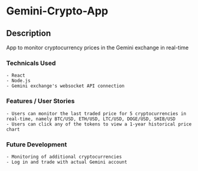 # Gemini-Crypto-App

## Description

App to monitor cryptocurrency prices in the Gemini exchange in real-time

### Technicals Used

```
- React
- Node.js
- Gemini exchange's websocket API connection
```

### Features / User Stories

```
- Users can monitor the last traded price for 5 cryptocurrencies in real-time, namely BTC/USD, ETH/USD, LTC/USD, DOGE/USD, SHIB/USD
- Users can click any of the tokens to view a 1-year historical price chart
```

### Future Development

```
- Monitoring of additional cryptocurrencies
- Log in and trade with actual Gemini account
```
